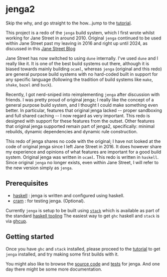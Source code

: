 # jenga2

Skip the why, and go straight to the how...jump to the [tutorial](doc/tutorial.md).

This project is a redo of the `jenga` build system, which I first wrote whilst working for Jane Street in around 2010. Original `jenga` continued to be used within Jane Street past my leaving in 2016 and right up until 2024, as discussed in this
[Jane Street Blog](https://blog.janestreet.com/how-we-accidentally-built-a-better-build-system-for-ocaml-index/)

Jane Street has now switched to using `dune` internally. I've used `dune` and I really like it. It is one of the best build systems out there, although it is biased towards mainly building `ocaml`, whereas `jenga` (original and this redo) are general purpose build systems with no hard-coded built in support for any specific language (following the tradition of build systems like `make`, `shake`, `bazel` and `buck`).

Recently, I got nerd-sniped into reimplementing `jenga` after discussion with friends.
I was pretty proud of original jenga; I really like the concept of a general purpose build system, and I thought I could make something even better. In particular, features that original jenga lacked -- proper sandboxing and full shared caching -- I now regard as very important. This redo is designed with support for these features from the outset. Other features that original jenga supported remain part of jenga2, specifically: minimal rebuilds, dynamic dependencies and dynamic rule construction.

This redo of jenga shares no code with the original;
I have not looked at the code of original jenga since I left Jane Street in 2016.
It does however share my experience and opinions of what features are important for a good build system.
Original jenga was written in `ocaml`. This redo is written in `haskell`.
Since original `jenga` no longer exists, even within Jane Street, I will refer to the new version simply as `jenga`.


## Prerequisites

- [haskell](https://www.haskell.org) : jenga is written and configured using haskell.
- [cram](https://bitheap.org/cram/) : for testing jenga. (Optional).

Currently `jenga` is setup to be built using
[`stack`](https://docs.haskellstack.org/en/stable/)
which is available as part of the standard [haskell tooling](https://www.haskell.org/downloads/)
The easiest way to get `ghc` haskell and `stack` is via [ghcup](https://www.haskell.org/ghcup/).


## Getting started

Once you have `ghc` and `stack` installed, please proceed to the [tutorial](doc/tutorial.md) to get `jenga` installed, and try making some first builds with it.

You might also like to browse the [source code](src) and [tests](test) for jenga.
And one day there might be some more documentation.
